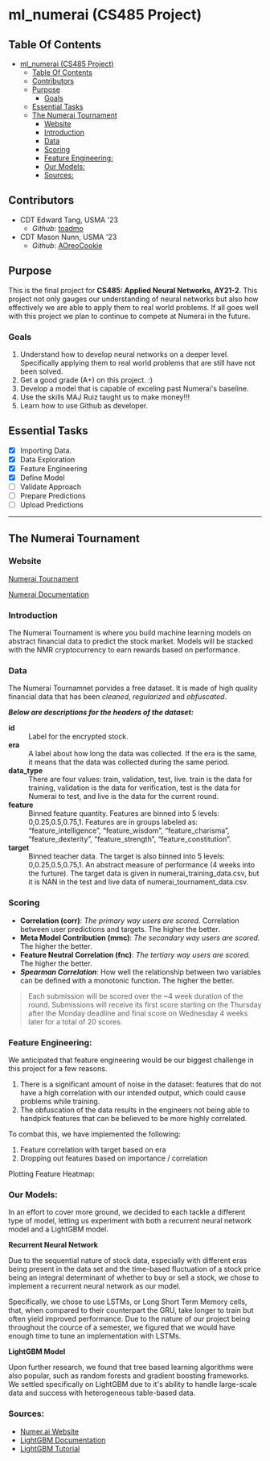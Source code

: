 # ml_numerai (CS485 Project)

## Table Of Contents
- [ml_numerai (CS485 Project)](#ml_numerai-cs485-project)
  - [Table Of Contents](#table-of-contents)
  - [Contributors](#contributors)
  - [Purpose](#purpose)
    - [Goals](#goals)
  - [Essential Tasks](#essential-tasks)
  - [The Numerai Tournament](#the-numerai-tournament)
    - [Website](#website)
    - [Introduction](#introduction)
    - [Data](#data)
    - [Scoring](#scoring)
    - [Feature Engineering:](#feature-engineering)
    - [Our Models:](#our-models)
    - [Sources:](#sources)


## Contributors
- CDT Edward Tang, USMA '23
  - *Github*: [toadmo](https://github.com/toadmo)
- CDT Mason Nunn, USMA '23
  - *Github*: [AOreoCookie](https://github.com/AOreoCookie)

## Purpose
This is the final project for **CS485: Applied Neural Networks, AY21-2**. This project not only gauges our understanding of neural networks but also how effectively we are able to apply them to real world problems. If all goes well with this project we plan to continue to compete at Numerai in the future. 

### Goals
1. Understand how to develop neural networks on a deeper level. Specifically applying them to real world problems that are still have not been solved.
2. Get a good grade (A+) on this project. :)
3. Develop a model that is capable of exceling past Numerai's baseline.
4. Use the skills MAJ Ruiz taught us to make money!!!
5. Learn how to use Github as developer.

## Essential Tasks 
- [X] Importing Data.
- [X] Data Exploration
- [X] Feature Engineering
- [X] Define Model
- [ ] Validate Approach
- [ ] Prepare Predictions
- [ ] Upload Predictions
  
---
## The Numerai Tournament

### Website
[Numerai Tournament](https://numer.ai/)

[Numerai Documentation](https://docs.numer.ai/tournament/learn)

### Introduction
The Numerai Tournament is where you build machine learning models on abstract financial data to predict the stock market. Models will be stacked with the NMR cryptocurrency to earn rewards based on performance.

### Data
The Numerai Tournamnet porvides a free dataset. It is made of high quality financial data that has been *cleaned*, *regularized* and *obfuscated*.

***Below are descriptions for the headers of the dataset:***

<dl>
  <dt><strong>id</strong></dt>
  <dd>Label for the encrypted stock.</dd>
  <dt><strong>era</strong></dt>
  <dd>A label about how long the data was collected. If the era is the same, it means that the data was collected during the same period.</dd>
  <dt><strong>data_type</strong></dt>
  <dd>There are four values: train, validation, test, live. train is the data for training, validation is the data for verification, test is the data for Numerai to test, and live is the data for the current round.</dd>
  <dt><strong>feature</strong></dt>
  <dd>Binned feature quantity. Features are binned into 5 levels: 0,0.25,0.5,0.75,1. Features are in groups labeled as: “feature_intelligence”, “feature_wisdom”, “feature_charisma”, “feature_dexterity”, “feature_strength”, “feature_constitution”.</dd>
  <dt><strong>target</strong></dt>
  <dd>Binned teacher data. The target is also binned into 5 levels: 0,0.25,0.5,0.75,1. An abstract measure of performance (4 weeks into the furture). The target data is given in numerai_training_data.csv, but it is NAN in the test and live data of numerai_tournament_data.csv.</dd>
</dl>

### Scoring
- **Correlation (corr)**: *The primary way users are scored.* Correlation between user predictions and targets. The higher the better.
- **Meta Model Contribution (mmc)**: *The secondary way users are scored.* The higher the better.
- **Feature Neutral Correlation (fnc)**: *The tertiary way users are scored.* The higher the better.
- ***Spearman Correlation***: How well the relationship between two variables can be defined with a monotonic function. The higher the better.

> Each submission will be scored over the ~4 week duration of the round. Submissions will receive its first score starting on the Thursday after the Monday deadline and final score on Wednesday 4 weeks later for a total of 20 scores. 

### Feature Engineering:

We anticipated that feature engineering would be our biggest challenge in this project for a few reasons. 

1. There is a significant amount of noise in the dataset: features that do not have a high correlation with our intended output, which could cause problems while training.
2. The obfuscation of the data results in the engineers not being able to handpick features that can be believed to be more highly correlated.

To combat this, we have implemented the following:

1. Feature correlation with target based on era
2. Dropping out features based on importance / correlation

Plotting Feature Heatmap:


### Our Models:

In an effort to cover more ground, we decided to each tackle a different type of model, letting us experiment with both a recurrent neural network model and a LightGBM model. 

**Recurrent Neural Network**

Due to the sequential nature of stock data, especially with different eras being present in the data set and the time-based fluctuation of a stock price being an integral determinant of whether to buy or sell a stock, we chose to implement a recurrent neural network as our model.

Specifically, we chose to use LSTMs, or Long Short Term Memory cells, that, when compared to their counterpart the GRU, take longer to train but often yield improved performance. Due to the nature of our project being throughout the cource of a semester, we figured that we would have enough time to tune an implementation with LSTMs.

**LightGBM Model**

Upon further research, we found that tree based learning algorithms were also popular, such as random forests and gradient boosting frameworks. We settled specifically on LightGBM due to it's ability to handle large-scale data and success with heterogeneous table-based data. 

### Sources:

- [Numer.ai Website](https://numer.ai/)
- [LightGBM Documentation](https://lightgbm.readthedocs.io/en/latest/)
- [LightGBM Tutorial](https://www.youtube.com/watch?v=icDvc2ZLjXs&ab_channel=RyanBell)